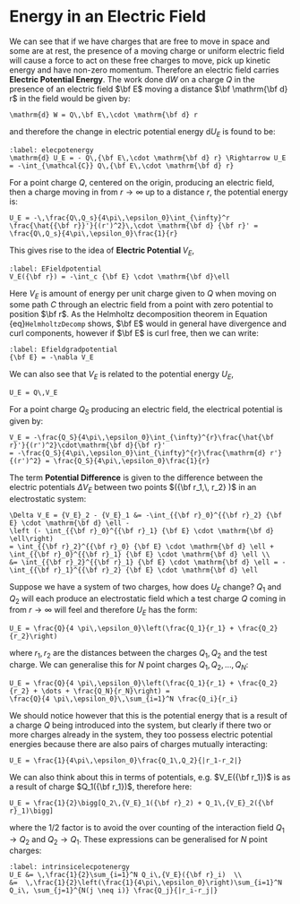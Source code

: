 # Energy in an Electric Field
We can see that if we have charges that are free to move in space and some are at rest, the presence of a moving 
charge or uniform electric field will cause a force to act on these free charges to move, pick up kinetic energy 
and have non-zero momentum.  Therefore an electric field carries <b>Electric Potential Energy</b>.  The work done 
$\mathrm{d} W$ on a charge $Q$ in the presence of an electric field $\bf E$ moving a distance $\bf \mathrm{\bf d} r$ in the 
field would be given by:
```{math}
\mathrm{d} W = Q\,\bf E\,\cdot \mathrm{\bf d} r
```
and therefore the change in electric potential energy $\mathrm{d} U_E$ is found to be:
```{math}
:label: elecpotenergy
\mathrm{d} U_E = - Q\,{\bf E\,\cdot \mathrm{\bf d} r} \Rightarrow U_E = -\int_{\mathcal{C}} Q\,{\bf E\,\cdot \mathrm{\bf d} r}
```
For a point charge $Q$, centered on the origin, producing an electric field, then a charge moving in from $r \rightarrow \infty$ 
up to a distance $r$, the potential energy is:
```{math}
U_E = -\,\frac{Q\,Q_s}{4\pi\,\epsilon_0}\int_{\infty}^r \frac{\hat{{\bf r}}'}{(r')^2}\,\cdot \mathrm{\bf d} {\bf r}' = 
\frac{Q\,Q_s}{4\pi\,\epsilon_0}\frac{1}{r}
```
This gives rise to the idea of <b> Electric Potential </b> $V_E$,
```{math}
:label: EFieldpotential
V_E({\bf r}) = -\int_c {\bf E} \cdot \mathrm{\bf d}\ell
```
Here $V_E$ is amount of energy per unit charge given to $Q$ when moving on some path $C$ through an electric field from a point with 
zero potential to position $\bf r$.  As the Helmholtz decomposition theorem in Equation {eq}`HelmholtzDecomp` shows, $\bf E$ would
in general have divergence and curl components, however if $\bf E$ is curl free, then we can write:
```{math}
:label: Efieldgradpotential
{\bf E} = -\nabla V_E 
```
We can also see that $V_E$ is related to the potential energy $U_E$, 
```{math}
U_E = Q\,V_E
``` 
For a point charge $Q_S$ producing an electric field, the electrical potential is given by:
```{math}
V_E = -\frac{Q_S}{4\pi\,\epsilon_0}\int_{\infty}^{r}\frac{\hat{\bf r}'}{(r')^2}\cdot\mathrm{\bf d}{\bf r}' 
= -\frac{Q_S}{4\pi\,\epsilon_0}\int_{\infty}^{r}\frac{\mathrm{d} r'}{(r')^2} = \frac{Q_S}{4\pi\,\epsilon_0}\frac{1}{r}
```
The term <b>Potential Difference</b> is given to the difference between the electric potentials $\Delta V_E$ between 
two points $({\bf r_1,\, r_2} )$ in an electrostatic system:
```{math}
\Delta V_E = {V_E}_2 - {V_E}_1 &= -\int_{{\bf r}_0}^{{\bf r}_2} {\bf E} \cdot \mathrm{\bf d} \ell - 
\left (- \int_{{\bf r}_0}^{{\bf r}_1} {\bf E} \cdot \mathrm{\bf d} \ell\right) 
= \int_{{\bf r}_2}^{{\bf r}_0} {\bf E} \cdot \mathrm{\bf d} \ell + \int_{{\bf r}_0}^{{\bf r}_1} {\bf E} \cdot \mathrm{\bf d} \ell \\ 
&= \int_{{\bf r}_2}^{{\bf r}_1} {\bf E} \cdot \mathrm{\bf d} \ell = -\int_{{\bf r}_1}^{{\bf r}_2} {\bf E} \cdot \mathrm{\bf d} \ell
```
Suppose we have a system of two charges, how does $U_E$ change?  $Q_1$ and $Q_2$ will each produce an 
electrostatic field which a test charge $Q$ coming in from $r \rightarrow \infty$ will feel and therefore $U_E$ has the form:
```{math}
U_E = \frac{Q}{4 \pi\,\epsilon_0}\left(\frac{Q_1}{r_1} + \frac{Q_2}{r_2}\right)
```
where $r_1,\, r_2$ are the distances between the charges $Q_1,\, Q_2$ and the test charge.  We can generalise this for $N$ point charges 
$Q_1, \,Q_2, \, \dots,\, Q_N$:
```{math}
U_E = \frac{Q}{4 \pi\,\epsilon_0}\left(\frac{Q_1}{r_1} + \frac{Q_2}{r_2} + \dots + \frac{Q_N}{r_N}\right) = 
\frac{Q}{4 \pi\,\epsilon_0}\,\sum_{i=1}^N \frac{Q_i}{r_i}
```
We should notice however that this is the potential energy that is a result of a charge $Q$ being introduced into the system, 
but clearly if there two or more charges already in the system, they too possess electric potential energies because there are 
also pairs of charges mutually interacting:
```{math}
U_E = \frac{1}{4\pi\,\epsilon_0}\frac{Q_1\,Q_2}{|r_1-r_2|}
```
We can also think about this in terms of potentials, e.g. $V_E({\bf r_1})$ is as a result of charge $Q_1({\bf r_1})$, therefore here:
```{math} 
U_E = \frac{1}{2}\bigg[Q_2\,{V_E}_1({\bf r}_2) + Q_1\,{V_E}_2({\bf r}_1)\bigg] 
```
where the $1/2$ factor is to avoid the over counting of the interaction field $Q_1 \rightarrow Q_2$ and $Q_2 \rightarrow Q_1$.  These 
expressions can be generalised for $N$ point charges:
```{math}
:label: intrinsicelecpotenergy
U_E &= \,\frac{1}{2}\sum_{i=1}^N Q_i\,{V_E}({\bf r}_i)  \\ 
&=  \,\frac{1}{2}\left(\frac{1}{4\pi\,\epsilon_0}\right)\sum_{i=1}^N Q_i\, \sum_{j=1}^{N(j \neq i)} \frac{Q_j}{|r_i-r_j|}
```

